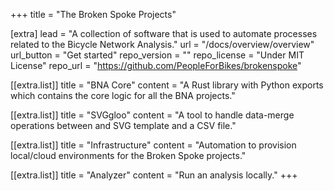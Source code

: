 +++
title = "The Broken Spoke Projects"

[extra]
lead = "A collection of software that is used to automate processes related to the Bicycle Network Analysis."
url = "/docs/overview/overview"
url_button = "Get started"
repo_version = ""
repo_license = "Under MIT License"
repo_url = "https://github.com/PeopleForBikes/brokenspoke"

[[extra.list]]
title = "BNA Core"
content = "A Rust library with Python exports which contains the core logic for all the BNA projects."

[[extra.list]]
title = "SVGgloo"
content = "A tool to handle data-merge operations between and SVG template and a CSV file."

[[extra.list]]
title = "Infrastructure"
content = "Automation to provision local/cloud environments for the Broken Spoke projects."

[[extra.list]]
title = "Analyzer"
content = "Run an analysis locally."
+++
